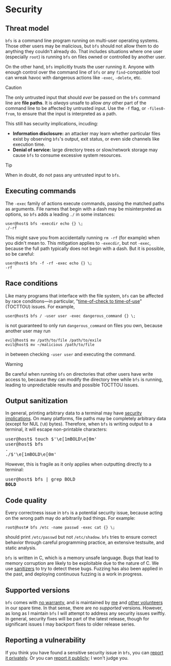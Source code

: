 Security
========

Threat model
------------

`bfs` is a command line program running on multi-user operating systems.
Those other users may be malicious, but `bfs` should not allow them to do anything they couldn't already do.
That includes situations where one user (especially `root`) is running `bfs` on files owned or controlled by another user.

On the other hand, `bfs` implicitly trusts the user running it.
Anyone with enough control over the command line of `bfs` or any `find`-compatible tool can wreak havoc with dangerous actions like `-exec`, `-delete`, etc.

> [!CAUTION]
> The only untrusted input that should *ever* be passed on the `bfs` command line are **file paths**.
> It is *always* unsafe to allow *any* other part of the command line to be affected by untrusted input.
> Use the `-f` flag, or `-files0-from`, to ensure that the input is interpreted as a path.

This still has security implications, incuding:

- **Information disclosure:** an attacker may learn whether particular files exist by observing `bfs`'s output, exit status, or even side channels like execution time.
- **Denial of service:** large directory trees or slow/network storage may cause `bfs` to consume excessive system resources.

> [!TIP]
> When in doubt, do not pass any untrusted input to `bfs`.


Executing commands
------------------

The `-exec` family of actions execute commands, passing the matched paths as arguments.
File names that begin with a dash may be misinterpreted as options, so `bfs` adds a leading `./` in some instances:

```console
user@host$ bfs -execdir echo {} \;
./-rf
```

This might save you from accidentally running `rm -rf` (for example) when you didn't mean to.
This mitigation applies to `-execdir`, but not `-exec`, because the full path typically does not begin with a dash.
But it is possible, so be careful:

```console
user@host$ bfs -f -rf -exec echo {} \;
-rf
```


Race conditions
---------------

Like many programs that interface with the file system, `bfs` can be affected by race conditions&mdash;in particular, "[time-of-check to time-of-use](https://en.wikipedia.org/wiki/Time-of-check_to_time-of-use)" (TOCTTOU) issues.
For example,

```console
user@host$ bfs / -user user -exec dangerous_command {} \;
```

is not guaranteed to only run `dangerous_command` on files you own, because another user may run

```console
evil@host$ mv /path/to/file /path/to/exile
evil@host$ mv ~/malicious /path/to/file
```

in between checking `-user user` and executing the command.

> [!WARNING]
> Be careful when running `bfs` on directories that other users have write access to, because they can modify the directory tree while `bfs` is running, leading to unpredictable results and possible TOCTTOU issues.


Output sanitization
-------------------

In general, printing arbitrary data to a terminal may have [security](https://hdm.io/writing/termulation.txt) [implications](https://dgl.cx/2023/09/ansi-terminal-security#vulnerabilities-using-known-replies).
On many platforms, file paths may be completely arbitrary data (except for NUL (`\0`) bytes).
Therefore, when `bfs` is writing output to a terminal, it will escape non-printable characters:

<pre>
user@host$ touch $'\e[1mBOLD\e[0m'
user@host$ bfs
.
./$'\e[1mBOLD\e[0m'
</pre>

However, this is fragile as it only applies when outputting directly to a terminal:

<pre>
user@host$ bfs | grep BOLD
<strong>BOLD</strong>
</pre>


Code quality
------------

Every correctness issue in `bfs` is a potential security issue, because acting on the wrong path may do arbitrarily bad things.
For example:

```console
root@host# bfs /etc -name passwd -exec cat {} \;
```

should print `/etc/passwd` but not `/etc/shadow`.
`bfs` tries to ensure correct behavior through careful programming practice, an extensive testsuite, and static analysis.

`bfs` is written in C, which is a memory unsafe language.
Bugs that lead to memory corruption are likely to be exploitable due to the nature of C.
We use [sanitizers](https://github.com/google/sanitizers) to try to detect these bugs.
Fuzzing has also been applied in the past, and deploying continuous fuzzing is a work in progress.


Supported versions
------------------

`bfs` comes with [no warranty](/LICENSE), and is maintained by [me](https://tavianator.com/) and [other volunteers](https://github.com/tavianator/bfs/graphs/contributors) in our spare time.
In that sense, there are no *supported* versions.
However, as long as I maintain `bfs` I will attempt to address any security issues swiftly.
In general, security fixes will be part of the latest release, though for significant issues I may backport fixes to older release series.


Reporting a vulnerability
-------------------------

If you think you have found a sensitive security issue in `bfs`, you can [report it privately](https://github.com/tavianator/bfs/security/advisories/new).
Or you can [report it publicly](https://github.com/tavianator/bfs/issues/new); I won't judge you.
